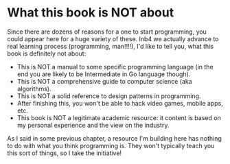 # What this book is NOT about

Since there are dozens of reasons for a one to start programming, you could appear here for a huge variety of these. Inb4 we actually advance to real learning process (programming, man!!!!), I'd like to tell you, what this book is definitely not about:

* This is NOT a manual to some specific programming language (in the end you are likely to be Intermediate in Go language though).
* This is NOT a comprehensive guide to computer science (aka algorithms).
* This is NOT a solid reference to design patterns in programming.
* After finishing this, you won't be able to hack video games, mobile apps, etc.
* This book is NOT a legitimate academic resource: it content is based on my personal experience and the view on the industry.

As I said in some previous chapter, a resource I'm building here has nothing to do with what you think programming is. They won't typically teach you this sort of things, so I take the initiative!
